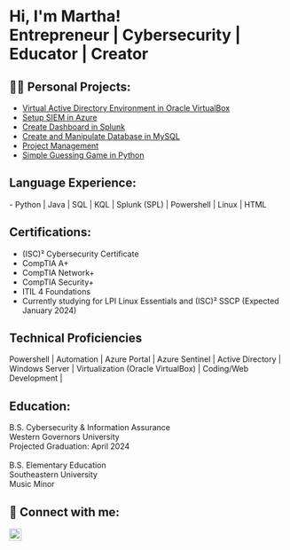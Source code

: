 <h1>Hi, I'm Martha! <br/>Entrepreneur | Cybersecurity | Educator | Creator</h1>

<h2>👨‍💻 Personal Projects:</h2>

- [Virtual Active Directory Environment in Oracle VirtualBox](https://github.com/urmomtookurscreentime/ActiveDirectoryLab)
- [Setup SIEM in Azure](https://github.com/urmomtookurscreentime/SetupSIEMinAzure)
- [Create Dashboard in Splunk](https://github.com/marthajsosa/SplunkSIEM)
- [Create and Manipulate Database in MySQL](https://github.com/marthajsosa/Create-and-Manipulate-Database)
- [Project Management](https://github.com/marthajsosa/projectmanagment)
- [Simple Guessing Game in Python](https://replit.com/@CobbieJohn/EnchantingStickyStatistic)

<h2>Language Experience:</h2>
- Python | Java | SQL | KQL | Splunk (SPL) | Powershell | Linux | HTML

<h2>Certifications:</h2>

- (ISC)² Cybersecurity Certificate
- CompTIA A+
- CompTIA Network+
- CompTIA Security+
- ITIL 4 Foundations
- Currently studying for LPI Linux Essentials and (ISC)² SSCP (Expected January 2024)


<h2>Technical Proficiencies</h2>
Powershell | Automation | Azure Portal | Azure Sentinel | Active Directory | Windows Server | Virtualization (Oracle VirtualBox) | Coding/Web Development | 
</b>
<h2> Education:</h2>
B.S. Cybersecurity & Information Assurance
<br/>Western Governors University
<br/>Projected Graduation: April 2024
<br/>
<br/>
B.S. Elementary Education
<br/>Southeastern University
<br/>Music Minor

<h2> 🤳 Connect with me:</h2>

[<img align="left" alt="JoshMadakor | LinkedIn" width="22px" src="https://cdn.jsdelivr.net/npm/simple-icons@v3/icons/linkedin.svg" />][linkedin]
</b>
</b>

[linkedin]: [https://www.linkedin.com/in/martha-vasquez-sosa-b0b28510b/](https://www.linkedin.com/in/martha-vasquez-sosa/)

<!--
**joshmadakor1/joshmadakor1** is a ✨ _special_ ✨ repository because its `README.md` (this file) appears on your GitHub profile.

Here are some ideas to get you started:

- 🔭 I’m currently working on ...
- 🌱 I’m currently learning ...
- 👯 I’m looking to collaborate on ...
- 🤔 I’m looking for help with ...
- 💬 Ask me about ...
- 📫 How to reach me: ...
- 😄 Pronouns: ...
- ⚡ Fun fact: ...
-->
